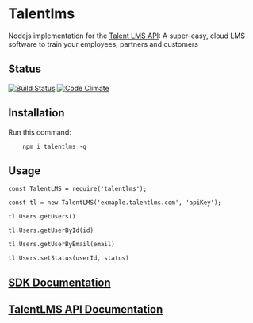 # Talentlms

Nodejs implementation for the [Talent LMS API](http://www.talentlms.com):
A super-easy, cloud LMS software to train your employees, partners and customers

## Status

[![Build Status](https://secure.travis-ci.org/tylermercier/talentlms.png)](http://travis-ci.org/tylermercier/talentlms)
[![Code Climate](https://codeclimate.com/github/tylermercier/talentlms.png)](https://codeclimate.com/github/tylermercier/talentlms)

## Installation

Run this command:

        npm i talentlms -g 

## Usage
    
    const TalentLMS = require('talentlms');
    
    const tl = new TalentLMS('exmaple.talentlms.com', 'apiKey');

    tl.Users.getUsers()

    tl.Users.getUserById(id)

    tl.Users.getUserByEmail(email)

    tl.Users.setStatus(userId, status)

## [SDK Documentation](https://github.com/mashhour04/TalentLMS/blob/master/DOCUMENTATION.md)

## [TalentLMS API Documentation](https://www.talentlms.com/pages/docs/TalentLMS-API-Documentation.pdf)

